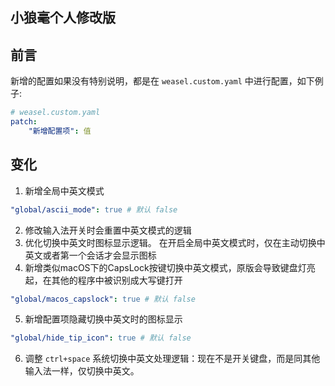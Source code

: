 ﻿## 小狼毫个人修改版


## 前言
新增的配置如果没有特别说明，都是在 `weasel.custom.yaml` 中进行配置，如下例子:
```yaml
# weasel.custom.yaml
patch:
    "新增配置项": 值
```

## 变化

1. 新增全局中英文模式
```yaml
"global/ascii_mode": true # 默认 false
```
2. 修改输入法开关时会重置中英文模式的逻辑
3. 优化切换中英文时图标显示逻辑。
  在开启全局中英文模式时，仅在主动切换中英文或者第一个会话才会显示图标
4. 新增类似macOS下的CapsLock按键切换中英文模式，原版会导致键盘灯亮起，在其他的程序中被识别成大写键打开
```yaml
"global/macos_capslock": true # 默认 false
```
5. 新增配置项隐藏切换中英文时的图标显示
```yaml
"global/hide_tip_icon": true # 默认 false
```
6. 调整 `ctrl+space` 系统切换中英文处理逻辑：现在不是开关键盘，而是同其他输入法一样，仅切换中英文。